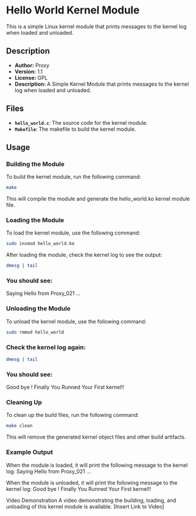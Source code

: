 # Hello World Kernel Module

This is a simple Linux kernel module that prints messages to the kernel log when loaded and unloaded.

## Description

- **Author:** Proxy
- **Version:** 1.1
- **License:** GPL
- **Description:** A Simple Kernel Module that prints messages to the kernel log when loaded and unloaded.

## Files

- **`hello_world.c`**: The source code for the kernel module.
- **`Makefile`**: The makefile to build the kernel module.

## Usage

### Building the Module
To build the kernel module, run the following command:

```sh
make
```
This will compile the module and generate the hello_world.ko kernel module file.

### Loading the Module
To load the kernel module, use the following command:

```sh
sudo insmod hello_world.ko
```
After loading the module, check the kernel log to see the output:

```sh
dmesg | tail
```
### You should see:
Saying Hello from Proxy_021 ...

### Unloading the Module
To unload the kernel module, use the following command:

```sh
sudo rmmod hello_world
```
### Check the kernel log again:

```sh
dmesg | tail
```

### You should see:
Good bye ! Finally You Runned Your First kernel!!

### Cleaning Up
To clean up the build files, run the following command:

```sh
make clean
```
This will remove the generated kernel object files and other build artifacts.

### Example Output
When the module is loaded, it will print the following message to the kernel log:
Saying Hello from Proxy_021 ...

When the module is unloaded, it will print the following message to the kernel log:
Good bye ! Finally You Runned Your First kernel!!

Video Demonstration
A video demonstrating the building, loading, and unloading of this kernel module is available. [Insert Link to Video]